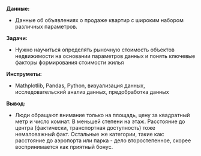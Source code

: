 **Данные:** 

 - Данные об объявлениях о продаже квартир с широким набором различных параметров.


**Задачи:** 

 - Нужно научиться определять рыночную стоимость объектов недвижимости на основании параметров данных и понять ключевые факторы формирования стоимости жилья


**Инструметы:**


 - Mathplotlib, Pandas, Python, визуализация данных, исследовательский анализ данных, предобработка данных


**Вывод:**
 -  Люди обращают внимание только на площадь, цену за квадратный метр и число комнат. В меньшей степени на этаж. Расстояние до центра (фактически, транспортная доступность) тоже немаловажный факт. Остальные же категории, такие как: расстояние до аэропорта или парка - дело второстепенное, скорее воспринимается как приятный бонус.
